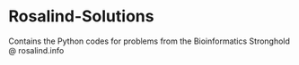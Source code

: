 # Rosalind-Solutions

Contains the Python codes for problems from the Bioinformatics Stronghold @ rosalind.info
